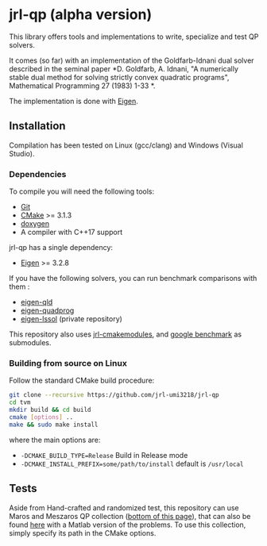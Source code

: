 jrl-qp (alpha version)
======================

This library offers tools and implementations to write, specialize and test QP solvers.

It comes (so far) with an implementation of the Goldfarb-Idnani dual solver described in the seminal paper *D. Goldfarb, A. Idnani, "A numerically stable dual method for solving strictly convex quadratic programs", Mathematical Programming 27 (1983) 1-33 *.

The implementation is done with [Eigen](http://eigen.tuxfamily.org/index.php?title=Main_Page).


Installation
-------------
Compilation has been tested on Linux (gcc/clang) and Windows (Visual Studio).

### Dependencies

To compile you will need the following tools:

 * [Git](https://git-scm.com/)
 * [CMake](https://cmake.org/) >= 3.1.3
 * [doxygen](http://www.doxygen.org)
 * A compiler with C++17 support

jrl-qp has a single dependency:
 * [Eigen](http://eigen.tuxfamily.org/index.php?title=Main_Page) >= 3.2.8

If you have the following solvers, you can run benchmark comparisons with them :
 * [eigen-qld](https://github.com/jrl-umi3218/eigen-qld)
 * [eigen-quadprog](https://github.com/jrl-umi3218/eigen-quadprog)
 * [eigen-lssol](git@gite.lirmm.fr:multi-contact/eigen-lssol.git) (private repository)


This repository also uses [jrl-cmakemodules](https://github.com/jrl-umi3218/jrl-cmakemodules), and [google benchmark](https://github.com/google/benchmark) as submodules.

### Building from source on Linux

Follow the standard CMake build procedure:

```sh
git clone --recursive https://github.com/jrl-umi3218/jrl-qp
cd tvm
mkdir build && cd build
cmake [options] ..
make && sudo make install
```

where the main options are:
 * `-DCMAKE_BUILD_TYPE=Release` Build in Release mode
 * `-DCMAKE_INSTALL_PREFIX=some/path/to/install` default is `/usr/local`


Tests
-----
Aside from Hand-crafted and randomized test, this repository can use Maros and Meszaros QP collection ([bottom of this page](http://www.doc.ic.ac.uk/~im/)), that can also be found [here](https://github.com/YimingYAN/QP-Test-Problems) with a Matlab version of the problems.
To use this collection, simply specify its path in the CMake options.

